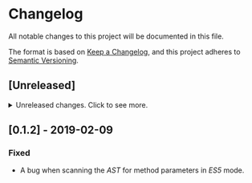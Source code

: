 # Changelog
All notable changes to this project will be documented in this file.

The format is based on [Keep a Changelog](https://keepachangelog.com/en/1.0.0/),
and this project adheres to [Semantic Versioning](https://semver.org/spec/v2.0.0.html).

## [Unreleased]

<details>
    <summary>Unreleased changes. Click to see more.</summary>
    <p>
        ### Changed

        - `Collection` and `Arr` functionality are moved to a separate package.
    </p>
</details>

## [0.1.2] - 2019-02-09

### Fixed

- A bug when scanning the _AST_ for method parameters in _ES5_ mode.
